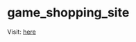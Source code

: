 # game_shopping_site <br>
Visit: <a href="https://kevinlin1120.github.io/game_shopping_site/" target="_blank">here</a>
